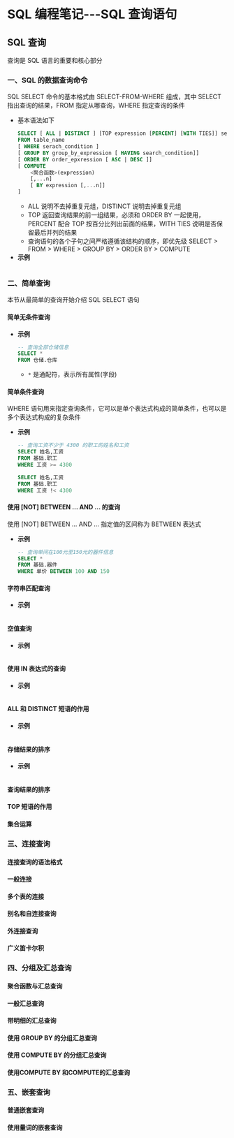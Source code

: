 # **SQL 编程笔记---SQL 查询语句**
## **SQL 查询**
查询是 SQL 语言的重要和核心部分
### **一、SQL 的数据查询命令**
SQL SELECT 命令的基本格式由 SELECT-FROM-WHERE 组成，其中 SELECT 指出查询的结果，FROM 指定从哪查询，WHERE 指定查询的条件
* 基本语法如下
    ```sql
    SELECT [ ALL | DISTINCT ] [TOP expression [PERCENT] [WITH TIES]] select_list [INTO new_table]
    FROM table_name
    [ WHERE serach_condition ]
    [ GROUP BY group_by_expression [ HAVING search_condition]]
    [ ORDER BY order_epxression [ ASC | DESC ]]
    [ COMPUTE 
        <聚合函数>(expression)
        [,...n]
        [ BY expression [,...n]]
    ]
    ```
    * ALL 说明不去掉重复元组，DISTINCT 说明去掉重复元组
    * TOP 返回查询结果的前一组结果，必须和 ORDER BY 一起使用，PERCENT 配合 TOP 按百分比列出前面的结果，WITH TIES 说明是否保留最后并列的结果
    * 查询语句的各个子句之间严格遵循该结构的顺序，即优先级 SELECT > FROM > WHERE > GROUP BY > ORDER BY > COMPUTE
* **示例**
    ```sql

    ```
### **二、简单查询**
本节从最简单的查询开始介绍 SQL SELECT 语句
#### **简单无条件查询**
* **示例**
    ```sql
    -- 查询全部仓储信息
    SELECT *
    FROM 仓储.仓库
    ```
    * `*` 是通配符，表示所有属性(字段)
#### **简单条件查询**
WHERE 语句用来指定查询条件，它可以是单个表达式构成的简单条件，也可以是多个表达式构成的复杂条件
* **示例**
    ```sql
    -- 查询工资不少于 4300 的职工的姓名和工资
    SELECT 姓名,工资
    FROM 基础.职工
    WHERE 工资 >= 4300

    SELECT 姓名,工资
    FROM 基础.职工
    WHERE 工资 !< 4300
    ```
#### **使用 [NOT] BETWEEN ... AND ... 的查询**
使用 [NOT] BETWEEN ... AND ... 指定值的区间称为 BETWEEN 表达式
* **示例**
    ```sql
    -- 查询单间在100元至150元的器件信息
    SELECT *
    FROM 基础.器件
    WHERE 单价 BETWEEN 100 AND 150
    ```
#### **字符串匹配查询**
* **示例**
    ```sql
    
    ```
#### **空值查询**
* **示例**
    ```sql
    
    ```
#### **使用 IN 表达式的查询**
* **示例**
    ```sql
    
    ```
#### **ALL 和 DISTINCT 短语的作用**
* **示例**
    ```sql
    
    ```
#### **存储结果的排序**
* **示例**
    ```sql
    
    ```
#### **查询结果的排序**
#### **TOP 短语的作用**
#### **集合运算**
### **三、连接查询**
#### **连接查询的语法格式**
#### **一般连接**
#### **多个表的连接**
#### **别名和自连接查询**
#### **外连接查询**
#### **广义笛卡尔积**
### **四、分组及汇总查询**
#### **聚合函数与汇总查询**
#### **一般汇总查询**
#### **带明细的汇总查询**
#### **使用 GROUP BY 的分组汇总查询**
#### **使用 COMPUTE BY 的分组汇总查询**
#### **使用COMPUTE BY 和COMPUTE的汇总查询**
### **五、嵌套查询**
#### **普通嵌套查询**
#### **使用量词的嵌套查询**